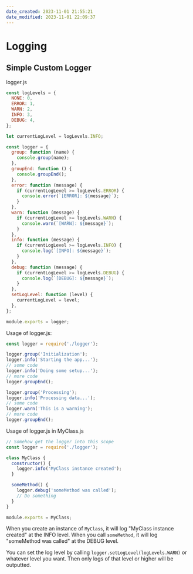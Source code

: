 ```yaml
---
date_created: 2023-11-01 21:55:21
date_modified: 2023-11-01 22:09:37
---
```

# Logging

## Simple Custom Logger

logger.js

```javascript
const logLevels = {
  NONE: 0,
  ERROR: 1,
  WARN: 2,
  INFO: 3,
  DEBUG: 4,
};

let currentLogLevel = logLevels.INFO;

const logger = {
  group: function (name) {
    console.group(name);
  },
  groupEnd: function () {
    console.groupEnd();
  },
  error: function (message) {
    if (currentLogLevel >= logLevels.ERROR) {
      console.error(`[ERROR]: ${message}`);
    }
  },
  warn: function (message) {
    if (currentLogLevel >= logLevels.WARN) {
      console.warn(`[WARN]: ${message}`);
    }
  },
  info: function (message) {
    if (currentLogLevel >= logLevels.INFO) {
      console.log(`[INFO]: ${message}`);
    }
  },
  debug: function (message) {
    if (currentLogLevel >= logLevels.DEBUG) {
      console.log(`[DEBUG]: ${message}`);
    }
  },
  setLogLevel: function (level) {
    currentLogLevel = level;
  },
};

module.exports = logger;

```

Usage of logger.js:

```js
const logger = require('./logger');

logger.group('Initialization');
logger.info('Starting the app...');
// some code
logger.info('Doing some setup...');
// more code
logger.groupEnd();

logger.group('Processing');
logger.info('Processing data...');
// some code
logger.warn('This is a warning');
// more code
logger.groupEnd();

```

Usage of logger.js in MyClass.js

```javascript
// Somehow get the logger into this scope
const logger = require('./logger'); 

class MyClass {
  constructor() {
    logger.info('MyClass instance created');
  }

  someMethod() {
    logger.debug('someMethod was called');
    // Do something
  }
}

module.exports = MyClass;
```

When you create an instance of `MyClass`, it will log "MyClass instance created" at the INFO level. When you call `someMethod`, it will log "someMethod was called" at the DEBUG level.

You can set the log level by calling `logger.setLogLevel(logLevels.WARN)` or whatever level you want. Then only logs of that level or higher will be outputted.
